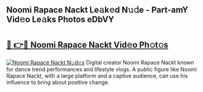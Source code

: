 ## Noomi Rapace Nackt Le𝚊k𝚎d N𝚞𝚍e - Part-amY Vid𝚎o Le𝚊ks Photos eDbVY

# <h2><a href="http://fb1tpz8.evod.top/?m=Noomi+Rapace+Nackt">🔗 👉🔴 Noomi Rapace Nackt Vid𝚎o Ph𝚘t𝚘s</a></h2>

[![Noomi Rapace Nackt N𝚞d𝚎s](https://i.imgur.com/8V9OHl7.gif)](http://fb1tpz8.evod.top/?m=Noomi+Rapace+Nackt)
Digital creator Noomi Rapace Nackt known for dance trend performances and lifestyle vlogs. A public figure like Noomi Rapace Nackt, with a large platform and a captive audience, can use his influence to bring about positive change. 
